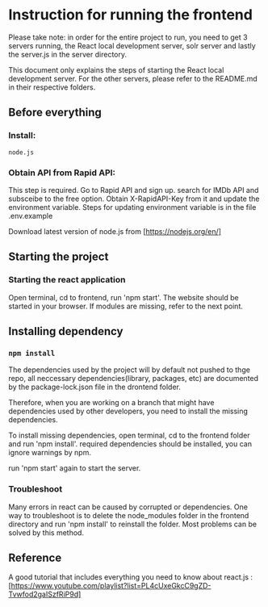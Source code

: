 # Instruction for running the frontend

Please take note: in order for the entire project to run, you need to get 3 servers running, the React local development server, solr server and lastly the server.js in the server directory.

This document only explains the steps of starting the React local development server. For the other servers, please refer to the README.md in their respective folders.

## Before everything

### Install:

`node.js`

### Obtain API from Rapid API:

This step is required. Go to Rapid API and sign up. search for IMDb API and subsceibe to the free option. Obtain X-RapidAPI-Key from it and update the environment variable. Steps for updating environment variable is in the file .env.example



Download latest version of node.js from [https://nodejs.org/en/]

## Starting the project

### Starting the react application

Open terminal, cd to frontend, run 'npm start'. The website should be started in your browser. If modules are missing, refer to the next point.


## Installing dependency

### `npm install`

The dependencies used by the project will by default not pushed to thge repo, all neccessary dependencies(library, packages, etc) are documented by the package-lock.json file in the drontend folder.

Therefore, when you are working on a branch that might have dependencies used by other developers, you need to install the missing dependencies.

To install missing dependencies, open terminal, cd to the frontend folder and run 'npm install'. required dependencies should be installed, you can ignore warnings by npm.

run 'npm start' again to start the server.

### Troubleshoot

Many errors in react can be caused by corrupted or dependencies. One way to troubleshoot is to delete the node_modules folder in the frontend directory and run 'npm install' to reinstall the folder. Most problems can be solved by this method.

## Reference

A good tutorial that includes everything you need to know about react.js :[https://www.youtube.com/playlist?list=PL4cUxeGkcC9gZD-Tvwfod2gaISzfRiP9d]


